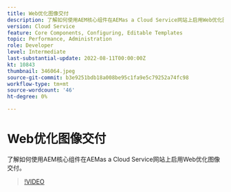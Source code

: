 ```yaml
---
title: Web优化图像交付
description: 了解如何使用AEM核心组件在AEMas a Cloud Service网站上启用Web优化图像交付。
version: Cloud Service
feature: Core Components, Configuring, Editable Templates
topic: Performance, Administration
role: Developer
level: Intermediate
last-substantial-update: 2022-08-11T00:00:00Z
kt: 10843
thumbnail: 346064.jpeg
source-git-commit: b3e9251bdb18a008be95c1fa9e5c79252a74fc98
workflow-type: tm+mt
source-wordcount: '46'
ht-degree: 0%

---
```



# Web优化图像交付

了解如何使用AEM核心组件在AEMas a Cloud Service网站上启用Web优化图像交付。

>[!VIDEO](https://video.tv.adobe.com/v/346064?quality=12&learn=on)
